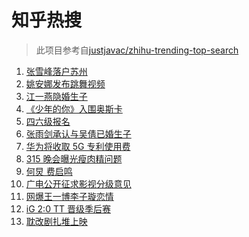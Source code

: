 # 知乎热搜

> 此项目参考自[justjavac/zhihu-trending-top-search](https://github.com/justjavac/zhihu-trending-top-search/blob/main/utils.ts)

<!-- BEGIN -->
  <!-- 最后更新时间:Wed Mar 17 2021 08:11:32 GMT+0000 (Coordinated Universal Time) -->
  1. [张雪峰落户苏州](https://www.zhihu.com/search?q=张雪峰)
1. [姚安娜发布跳舞视频](https://www.zhihu.com/search?q=姚安娜)
1. [江一燕隐婚生子](https://www.zhihu.com/search?q=江一燕)
1. [《少年的你》入围奥斯卡](https://www.zhihu.com/search?q=少年的你)
1. [四六级报名](https://www.zhihu.com/search?q=四六级报名)
1. [张雨剑承认与吴倩已婚生子](https://www.zhihu.com/search?q=张雨剑吴倩)
1. [华为将收取 5G 专利使用费](https://www.zhihu.com/search?q=华为5g专利费)
1. [315 晚会曝光瘦肉精问题](https://www.zhihu.com/search?q=瘦肉精)
1. [何炅 费启鸣](https://www.zhihu.com/search?q=何炅)
1. [广电公开征求影视分级意见](https://www.zhihu.com/search?q=影视分级)
1. [网爆王一博李子璇恋情](https://www.zhihu.com/search?q=王一博李子璇)
1. [iG 2:0 TT 晋级季后赛](https://www.zhihu.com/search?q=ig)
1. [耽改剧扎堆上映](https://www.zhihu.com/search?q=耽改剧)
  <!-- END -->